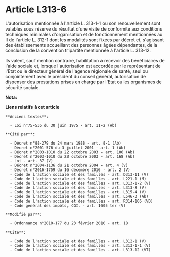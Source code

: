 # Article L313-6

L'autorisation mentionnée à l'article L. 313-1-1 ou son renouvellement sont valables sous réserve du résultat d'une visite de
conformité aux conditions techniques minimales d'organisation et de fonctionnement mentionnées au II de l'article L. 312-1
dont les modalités sont fixées par décret et, s'agissant des établissements accueillant des personnes âgées dépendantes, de
la conclusion de la convention tripartite mentionnée à l'article L. 313-12. 

Ils valent, sauf mention contraire, habilitation à recevoir des bénéficiaires de l'aide sociale et, lorsque l'autorisation
est accordée par le représentant de l'Etat ou le directeur général de l'agence régionale de santé, seul ou conjointement avec
le président du conseil général, autorisation de dispenser des prestations prises en charge par l'Etat ou les organismes de
sécurité sociale.

**Nota:**



**Liens relatifs à cet article**

	**Anciens textes**:

	  - Loi n°75-535 du 30 juin 1975 - art. 11-2 (Ab)

	**Cité par**:

	  - Décret n°88-279 du 24 mars 1988 - art. 8-1 (Ab)
	  - Décret n°2001-576 du 3 juillet 2001 - art. 1 (Ab)
	  - Décret n°2003-1010 du 22 octobre 2003 - art. 106 (Ab)
	  - Décret n°2003-1010 du 22 octobre 2003 - art. 168 (Ab)
	  - Loi - art. 37 (V)
	  - Décret n°2004-1136 du 21 octobre 2004 - art. 4 (V)
	  - Décret n°2016-1759 du 16 décembre 2016 - art. 2 (V)
	  - Code de l'action sociale et des familles - art. D313-11 (V)
	  - Code de l'action sociale et des familles - art. L221-1 (M)
	  - Code de l'action sociale et des familles - art. L313-1-2 (V)
	  - Code de l'action sociale et des familles - art. L313-8 (V)
	  - Code de l'action sociale et des familles - art. L315-4 (V)
	  - Code de l'action sociale et des familles - art. L546-3 (Ab)
	  - Code de l'action sociale et des familles - art. R314-105 (VD)
	  - Code général des impôts, CGI. - art. 1605 ter (V)

	**Modifié par**:

	  - Ordonnance n°2010-177 du 23 février 2010 - art. 18

	**Cite**:

	  - Code de l'action sociale et des familles - art. L312-1 (V)
	  - Code de l'action sociale et des familles - art. L313-1-1 (V)
	  - Code de l'action sociale et des familles - art. L313-12 (VT)
